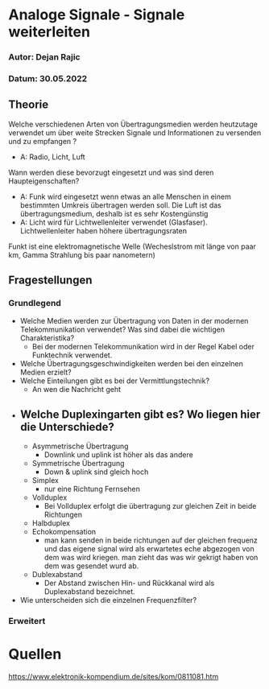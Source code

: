 # Analoge Signale - Signale weiterleiten

### Autor: Dejan Rajic

### Datum: 30.05.2022

## Theorie

Welche verschiedenen Arten von Übertragungsmedien werden heutzutage verwendet um über weite Strecken Signale und Informationen zu versenden und zu empfangen ?

* A: Radio, Licht, Luft

Wann werden diese bevorzugt eingesetzt und was sind deren Haupteigenschaften?

* A: Funk wird eingesetzt wenn etwas an alle Menschen in einem bestimmten Umkreis übertragen werden soll. Die Luft ist das übertragungsmedium, deshalb ist es sehr Kostengünstig
* A: Licht wird für Lichtwellenleiter verwendet (Glasfaser). Lichtwellenleiter haben höhere übertragungsraten









Funkt ist eine elektromagnetische Welle (Wecheslstrom mit länge von paar km, Gamma Strahlung bis paar nanometern)



## Fragestellungen

### Grundlegend

- Welche Medien werden zur Übertragung von Daten in der modernen  Telekommunikation verwendet? Was sind dabei die wichtigen  Charakteristika?
  - Bei der modernen Telekommunikation wird  in der Regel Kabel oder Funktechnik verwendet.
- Welche Übertragungsgeschwindigkeiten werden bei den einzelnen Medien erzielt?
- Welche Einteilungen gibt es bei der Vermittlungstechnik?
  - An wen die Nachricht geht
- Welche Duplexingarten gibt es? Wo liegen hier die Unterschiede?
  - 
  - Asymmetrische Übertragung
    - Downlink und uplink ist höher als das andere
  - Symmetrische Übertragung
    - Down & uplink sind gleich hoch
  - Simplex
    - nur eine Richtung Fernsehen
  - Vollduplex
    - Bei Vollduplex erfolgt die übertragung zur gleichen Zeit in beide Richtungen
  - Halbduplex
  - Echokompensation
    - man kann senden in beide richtungen auf der gleichen frequenz und das eigene signal wird als erwartetes eche abgezogen von dem was wird kriegen. man zieht das was wir gekrigt haben von dem was gesendet wurd ab.	
  - Dublexabstand 
    - Der Abstand zwischen Hin- und Rückkanal wird als Duplexabstand bezeichnet.
- Wie unterscheiden sich die einzelnen Frequenzfilter?

### Erweitert



# Quellen

https://www.elektronik-kompendium.de/sites/kom/0811081.htm
